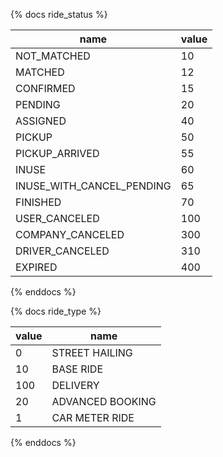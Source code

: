 {% docs ride_status %}

| name                        | value |
|-----------------------------|-------|
| NOT_MATCHED                 | 10    |
| MATCHED                     | 12    |
| CONFIRMED                   | 15    |
| PENDING                     | 20    |
| ASSIGNED                    | 40    |
| PICKUP                      | 50    |
| PICKUP_ARRIVED              | 55    |
| INUSE                       | 60    |
| INUSE_WITH_CANCEL_PENDING   | 65    |
| FINISHED                    | 70    |
| USER_CANCELED               | 100   |
| COMPANY_CANCELED            | 300   |
| DRIVER_CANCELED             | 310   |
| EXPIRED                     | 400   |

{% enddocs %}

{% docs ride_type %}

| value | name               |
|-------|--------------------|
| 0     | STREET HAILING     |
| 10    | BASE RIDE          |
| 100   | DELIVERY           |
| 20    | ADVANCED BOOKING   |
| 1     | CAR METER RIDE     |

{% enddocs %}
